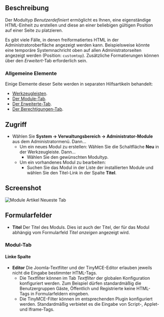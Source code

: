 <!-- Filename: Help4.x:Admin_Modules:_Custom / Display title: Module: Benutzerdefiniert -->

## Beschreibung

Der Modultyp *Benutzerdefiniert* ermöglicht es Ihnen, eine eigenständige HTML-Einheit zu erstellen und diese an einer beliebigen gültigen Position auf einer Seite zu platzieren.

Es gibt viele Fälle, in denen freiformatiertes HTML in der Administratoroberfläche angezeigt werden kann. Beispielsweise könnte eine temporäre Systemnachricht oben auf allen Administratorseiten angezeigt werden (Position: `customtop`). Zusätzliche Formatierungen können über den *Erweitert*-Tab erforderlich sein.

### Allgemeine Elemente

Einige Elemente dieser Seite werden in separaten Hilfsartikeln behandelt:

* [Werkzeugleisten](jdocmanual?article=help/common-elements/toolbars).
* [Der Module-Tab](jdocmanual?article=help/modules/modules-module-tab).
* [Der Erweiterte-Tab](jdocmanual?article=help/modules/modules-advanced-tab).
* [Der Berechtigungen-Tab](jdocmanual?article=help/common-elements/edit-permissions).

## Zugriff

- Wählen Sie **System → Verwaltungsbereich → Administrator-Module** aus dem Administratormenü. Dann...
  - Um ein neues Modul zu erstellen: Wählen Sie die Schaltfläche **Neu** in der Werkzeugleiste. Dann...
    - Wählen Sie den gewünschten Modultyp.
  - Um ein vorhandenes Modul zu bearbeiten:
    - Suchen Sie das Modul in der Liste der installierten Module und wählen Sie den Titel-Link in der Spalte **Titel**.

## Screenshot

![Module Artikel Neueste Tab](../../../de/images/modules-admin/modules-custom-module-tab.png)

## Formularfelder

- **Titel** Der Titel des Moduls. Dies ist auch der Titel, der für das Modul abhängig vom Formularfeld *Titel anzeigen* angezeigt wird.

### Modul-Tab

#### Linke Spalte

- **Editor** Die Joomla-Textfilter und der TinyMCE-Editor erlauben jeweils nicht die Eingabe bestimmter HTML-Tags.
  - Die Textfilter können im Tab *Textfilter* der globalen Konfiguration konfiguriert werden. Zum Beispiel dürfen standardmäßig die Benutzergruppen Gäste, Öffentlich und Registrierte keine HTML-Tags in Formularfeldern eingeben.
  - Die TinyMCE-Filter können im entsprechenden Plugin konfiguriert werden. Standardmäßig verbietet es die Eingabe von Script-, Applet- und Iframe-Tags.